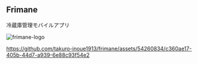 ## Frimane
冷蔵庫管理モバイルアプリ

![frimane-logo](https://github.com/takuro-inoue1913/frimane/assets/54260834/05961a51-c182-4291-9bfc-93a01e4c83d9)


https://github.com/takuro-inoue1913/frimane/assets/54260834/c360ae17-405b-44d7-a939-6e88c93f54e2

